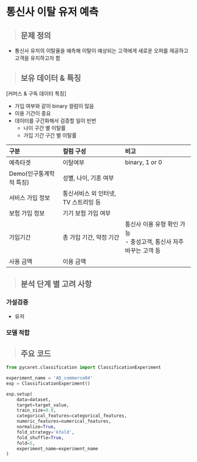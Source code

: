 # 통신사 이탈 유저 예측

> ## 문제 정의
- 통신사 유저의 이탈율을 예측해 이탈이 예상되는 고객에게 새로운 오퍼를 제공하고 고객을 유지하고자 함

> ## 보유 데이터 & 특징

[커머스 & 구독 데이터 특징]

- 가입 여부와 같이 binary 컬럼이 많음
- 이용 기간이 중요
- 데이터를 구간화해서 검증할 일이 빈번
    - 나이 구간 별 이탈률
    - 가입 기간 구간 별 이탈률

|구분|컬럼 구성|비고|
|:---|:---|:---|
|예측타겟|이탈여부|binary, 1 or 0|
|Demo(인구통계학적 특징)|성별, 나이, 기혼 여부||ß
|서비스 가입 정보|통신서비스 외 인터넷, TV 스트리밍 등||
|보험 가입 정보|기기 보험 가입 여부||
|가입기간|총 가입 기간, 약정 기간|통신사 이용 유형 확인 가능 <br/>- 충성고객, 통신사 자주 바꾸는 고객 등|
|사용 금액|이용 금액||

> ## 분석 단계 별 고려 사항
### 가설검증
- 유저 


### 모델 적합


> ## 주요 코드

~~~python
from pycaret.classification import ClassificationExperiment

experiment_name = 'AD_commerce04'
exp = ClassificationExperiment()

exp.setup(
    data=dataset,
    target=target_value,
    train_size=0.8,
    categorical_features=categorical_features,
    numeric_features=numerical_features,
    normalize=True,
    fold_strategy='kfold',
    fold_shuffle=True,
    fold=5,
    experiment_name=experiment_name
)
~~~